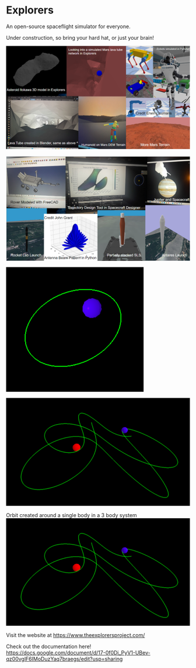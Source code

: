 # Explorers

An open-source spaceflight simulator for everyone.

Under construction, so bring your hard hat, or just your brain!

![Image](Images/Current_Capabilities.png)

![Image](Images/Current_Capabilities2.png)

![Image](Images/SimpleOrbit.png)


![Image](Images/3bodyOrbit.png)

Orbit created around a single body in a 3 body system
![Image](Images/3bodyOrbit.png)


Visit the website at https://www.theexplorersproject.com/

Check out the documentation here!
https://docs.google.com/document/d/17-0f0Di_PyV1-UBev-qz00vglF6IMoDuzYaq7braegs/edit?usp=sharing
